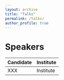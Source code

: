 ```yaml
---
layout: archive
title: "Talks"
permalink: /talks/
author_profile: true
---
```



Speakers
=====

| Candidate                | Institute                                       |
|--------------------------|-------------------------------------------------|
| XXX                      | Institute                                       |

